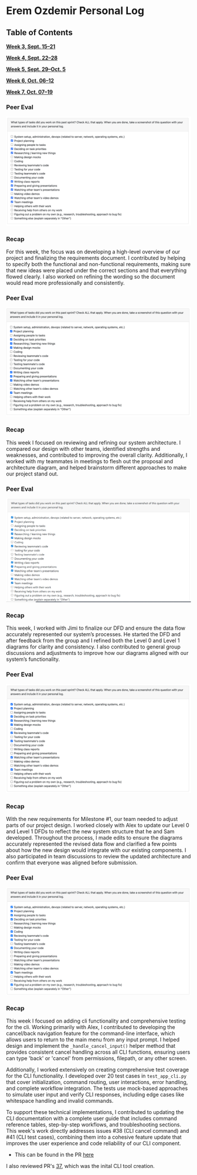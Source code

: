 
# Erem Ozdemir Personal Log

## Table of Contents

**[Week 3, Sept. 15–21](#week-3-sept-1521)**

**[Week 4, Sept. 22–28](#week-4-sept-2228)**

**[Week 5, Sept. 29–Oct. 5](#week-5-sept-29-oct-5)**

**[Week 6, Oct. 06–12](#week-6-oct-6-12)**

**[Week 7, Oct. 07–19](#week-7-oct-0719)**


### Peer Eval
![Peer Eval SS](./log_images/personal_log_imgs/Erem/erem_week3_log.png)

### Recap
For this week, the focus was on developing a high-level overview of our project and finalizing the requirements document. I contributed by helping to specify both the functional and non-functional requirements, making sure that new ideas were placed under the correct sections and that everything flowed clearly. I also worked on refining the wording so the document would read more professionally and consistently.

### Peer Eval
![Peer Eval SS](./log_images/personal_log_imgs/Erem/erem_week4_log.png)


### Recap
This week I focused on reviewing and refining our system architecture. I compared our design with other teams, identified strengths and weaknesses, and contributed to improving the overall clarity. Additionally, I worked with my teammates in meetings to flesh out the proposal and architecture diagram, and helped brainstorm different approaches to make our project stand out.

### Peer Eval
![Peer Eval SS](./log_images/personal_log_imgs/Erem/erem_week5_log.png)


### Recap
This week, I worked with Jimi to finalize our DFD and ensure the data flow accurately represented our system’s processes. He started the DFD and after feedback from the group and I refined both the Level 0 and Level 1 diagrams for clarity and consistency. I also contributed to general group discussions and adjustments to improve how our diagrams aligned with our system’s functionality.

### Peer Eval
![Peer Eval SS](./log_images/personal_log_imgs/Erem/erem_week6_log.png)


### Recap
With the new requirements for Milestone #1, our team needed to adjust parts of our project design. I worked closely with Alex to update our Level 0 and Level 1 DFDs to reflect the new system structure that he and Sam developed. Throughout the process, I made edits to ensure the diagrams accurately represented the revised data flow and clarified a few points about how the new design would integrate with our existing components. I also participated in team discussions to review the updated architecture and confirm that everyone was aligned before submission.

### Peer Eval
![Peer Eval SS](./log_images/personal_log_imgs/Erem/erem_week7_log.png)


### Recap
This week I focused on adding cli functionality and comprehensive testing for the cli. Working primarily with Alex, I contributed to developing the cancel/back navigation feature for the command-line interface, which allows users to return to the main menu from any input prompt. I helped design and implement the `_handle_cancel_input()` helper method that provides consistent cancel handling across all CLI functions, ensuring users can type 'back' or 'cancel' from permissions, filepath, or any other screen.

Additionally, I worked extensively on creating comprehensive test coverage for the CLI functionality. I developed over 20 test cases in `test_app_cli.py` that cover initialization, command routing, user interactions, error handling, and complete workflow integration. The tests use mock-based approaches to simulate user input and verify CLI responses, including edge cases like whitespace handling and invalid commands.

To support these technical implementations, I contributed to updating the CLI documentation with a complete user guide that includes command reference tables, step-by-step workflows, and troubleshooting sections. This week's work directly addresses issues #38 (CLI cancel command) and #41 (CLI test cases), combining them into a cohesive feature update that  improves the user experience and code reliability of our CLI component.
- This can be found in the PR [here](https://github.com/COSC-499-W2025/capstone-project-team-18/pull/53)

I also reviewed PR's [37](https://github.com/COSC-499-W2025/capstone-project-team-18/pull/37), which was the inital CLI tool creation.

